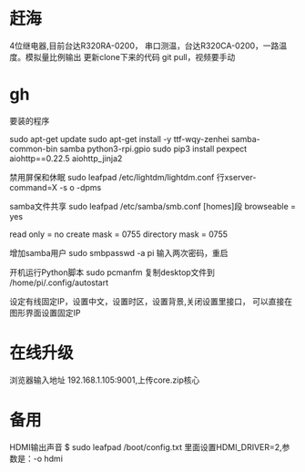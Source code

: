 ﻿# 赶海 
4位继电器,目前台达R320RA-0200，
串口测温，台达R320CA-0200，一路温度。模拟量比例输出
更新clone下来的代码 git pull，视频要手动

# gh
要装的程序

sudo apt-get update
sudo apt-get install -y ttf-wqy-zenhei samba-common-bin samba python3-rpi.gpio
sudo pip3 install pexpect aiohttp==0.22.5 aiohttp_jinja2

禁用屏保和休眠
sudo leafpad /etc/lightdm/lightdm.conf 行xserver-command=X -s o -dpms

samba文件共享
sudo leafpad /etc/samba/smb.conf  [homes]段
browseable = yes

read only = no
create mask = 0755
directory mask = 0755

增加samba用户
sudo smbpasswd -a pi 输入两次密码，重启

开机运行Python脚本
sudo pcmanfm 复制desktop文件到 /home/pi/.config/autostart

设定有线固定IP，设置中文，设置时区，设置背景,关闭设置里接口，
可以直接在图形界面设置固定IP

# 在线升级 
浏览器输入地址 192.168.1.105:9001,上传core.zip核心


# 备用
HDMI输出声音
$ sudo leafpad /boot/config.txt 里面设置HDMI_DRIVER=2,参数是：-o hdmi
